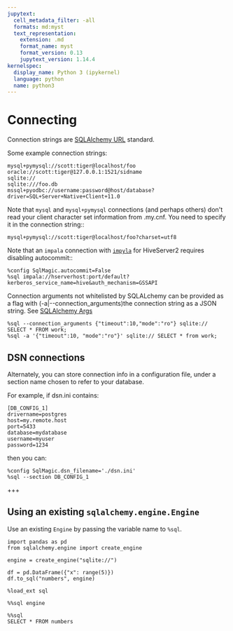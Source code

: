 ```yaml
---
jupytext:
  cell_metadata_filter: -all
  formats: md:myst
  text_representation:
    extension: .md
    format_name: myst
    format_version: 0.13
    jupytext_version: 1.14.4
kernelspec:
  display_name: Python 3 (ipykernel)
  language: python
  name: python3
---
```


# Connecting

Connection strings are [SQLAlchemy URL](http://docs.sqlalchemy.org/en/latest/core/engines.html#database-urls) standard.

Some example connection strings:

```
mysql+pymysql://scott:tiger@localhost/foo
oracle://scott:tiger@127.0.0.1:1521/sidname
sqlite://
sqlite:///foo.db
mssql+pyodbc://username:password@host/database?driver=SQL+Server+Native+Client+11.0
```

Note that `mysql` and `mysql+pymysql` connections (and perhaps others)
don't read your client character set information from .my.cnf.  You need
to specify it in the connection string::

```
mysql+pymysql://scott:tiger@localhost/foo?charset=utf8
```

Note that an `impala` connection with [`impyla`](https://github.com/cloudera/impyla) for HiveServer2 requires disabling autocommit::

```
%config SqlMagic.autocommit=False
%sql impala://hserverhost:port/default?kerberos_service_name=hive&auth_mechanism=GSSAPI
```

Connection arguments not whitelisted by SQLALchemy can be provided as
a flag with (-a|--connection_arguments)the connection string as a JSON string. See [SQLAlchemy Args](https://docs.sqlalchemy.org/en/13/core/engines.html#custom-dbapi-args)


```
%sql --connection_arguments {"timeout":10,"mode":"ro"} sqlite:// SELECT * FROM work;
%sql -a '{"timeout":10, "mode":"ro"}' sqlite:// SELECT * from work;
```

## DSN connections

Alternately, you can store connection info in a configuration file, under a section name chosen to  refer to your database.

For example, if dsn.ini contains:

```
[DB_CONFIG_1] 
drivername=postgres 
host=my.remote.host 
port=5433 
database=mydatabase 
username=myuser 
password=1234
```

then you can:

```
%config SqlMagic.dsn_filename='./dsn.ini'
%sql --section DB_CONFIG_1 
```

+++

## Using an existing `sqlalchemy.engine.Engine`

Use an existing `Engine` by passing the variable name to `%sql`.

```{code-cell} ipython3
import pandas as pd
from sqlalchemy.engine import create_engine
```

```{code-cell} ipython3
engine = create_engine("sqlite://")
```

```{code-cell} ipython3
df = pd.DataFrame({"x": range(5)})
df.to_sql("numbers", engine)
```

```{code-cell} ipython3
%load_ext sql
```

```{code-cell} ipython3
%%sql engine
```

```{code-cell} ipython3
%%sql
SELECT * FROM numbers
```
